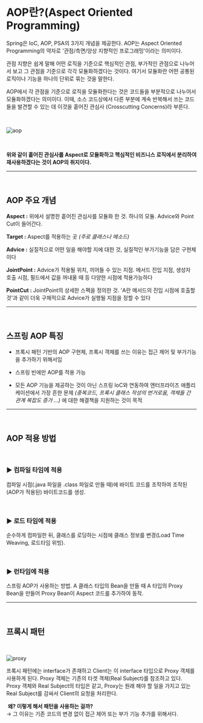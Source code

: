 # AOP란?(Aspect Oriented Programming)

Spring은 IoC, AOP, PSA의 3가지 개념을 제공한다.
AOP는 Aspect Oriented Programming의 약자로 '관점/측면/양상 지향적인 프로그래밍'이라는 의미이다.

관점 지향은 쉽게 말해 어떤 로직을 기준으로 핵심적인 관점, 부가적인 관점으로 나누어서 보고 그 관점을 기준으로 각각 모듈화하겠다는 것이다. 여기서 모듈화란 어떤 공통된 로직이나 기능을 하나의 단위로 묶는 것을 말한다. 

AOP에서 각 관점을 기준으로 로직을 모듈화한다는 것은 코드들을 부분적으로 나누어서 모듈화하겠다는 의미이다. 이때, 소스 코드상에서 다른 부분에 계속 반복해서 쓰는 코드들을 발견할 수 있는 데 이것을 흩어진 관심사 (Crosscutting Concerns)라 부른다. 

<br>

![aop](https://postfiles.pstatic.net/MjAyMjA2MDhfMjIy/MDAxNjU0NjkxMjQ5Nzk3.n_32EEVXYIrqFeNsHtcWINd7fUlz6ni6EcKBb4eJtPcg.uX20r9rHIfJt-ahzAj1LbJpAxM-W1S2V671AE2_Txtsg.PNG.wndgndi/image.png?type=w773)

<Br>

**위와 같이 흩어진 관심사를 Aspect로 모듈화하고 핵심적인 비즈니스 로직에서 분리하여 재사용하겠다는 것이 AOP의 취지이다.**

---

​<br>

## AOP 주요 개념



**Aspect :**  위에서 설명한 흩어진 관심사를 모듈화 한 것. 하나의 모듈. Advice와 Point Cut이 들어간다.

**Target :**  Aspect를 적용하는 곳 *(주로 클래스나 메소드)*

**Advice :**  실질적으로 어떤 일을 해야할 지에 대한 것, 실질적인 부가기능을 담은 구현체이다


**JointPoint :**  Advice가 적용될 위치, 끼어들 수 있는 지점. 메서드 진입 지점, 생성자 호출 시점, 필드에서 값을 꺼내올 때 등 다양한 시점에 적용가능하다

**PointCut :**  JointPoint의 상세한 스펙을 정의한 것. 'A란 메서드의 진입 시점에 호출할 것'과 같이 더욱 구체적으로 Advice가 실행될 지점을 정할 수 있다

---

<br>

## 스프링 AOP 특징


-  프록시 패턴 기반의 AOP 구현체, 프록시 객체를 쓰는 이유는 접근 제어 및 부가기능을 추가하기 위해서임

<bre>

-  스프링 빈에만 AOP를 적용 가능

<bre>

-  모든 AOP 기능을 제공하는 것이 아닌 스프링 IoC와 연동하여 엔터프라이즈 애플리케이션에서 가장 흔한 문제 *(중복코드, 프록시 클래스 작성의 번거로움, 객체들 간 관계 복잡도 증가 ...)* 에 대한 해결책을 지원하는 것이 목적

---

<br>

## AOP 적용 방법

​

### ▶ 컴파일 타임에 적용

컴파일 시점(.java 파일을 .class 파일로 만들 때)에 바이트 코드를 조작하여 조작된(AOP가 적용된) 바이트코드를 생성.

​

### ▶ 로드 타임에 적용

순수하게 컴파일한 뒤, 클래스를 로딩하는 시점에 클래스 정보를 변경(Load Time Weaving, 로드타임 위빙).

​

### ▶ 런타임에 적용

스프링 AOP가 사용하는 방법. A 클래스 타입의 Bean을 만들 때 A 타입의 Proxy Bean을 만들어 Proxy Bean이 Aspect 코드를 추가하여 동작.

---

<br>

## 프록시 패턴

<br>

![proxy](https://yadon079.github.io/assets/img/study/aop02.png)

프록시 패턴에는 interface가 존재하고 Client는 이 interface 타입으로 Proxy 객체를 사용하게 된다.
Proxy 객체는 기존의 타겟 객체(Real Subject)를 참조하고 있다. Proxy 객체와 Real Subject의 타입은 같고, Proxy는 원래 해야 할 일을 가지고 있는 Real Subject를 감싸서 Client의 요청을 처리한다.

​
**왜? 이렇게 해서 패턴을 사용하는 걸까?**  
→ 그 이유는 기존 코드의 변경 없이 접근 제어 또는 부가 기능 추가를 위해서다.